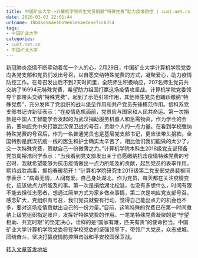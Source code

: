 ```yaml
---
title: 中国矿业大学->计算机学院师生党员捐献“特殊党费”助力疫情防控 | cumt.net.cn
date: 2020-03-03 22:01:44
urlname: 18bdae56ae1659e63e6ae2eaefcc6354
tags: 
- 中国矿业大学
categories:
- cumt.net.cn
- 中国矿业大学
---
```

新冠肺炎疫情不断牵动着每一个人的心，2月29日，中国矿业大学计算机学院党委向各党支部和党员们发出号召，以自愿交纳特殊党费的方式，凝聚爱心，助力疫情防控工作。在号召发出后不到2天时间里，全院师生积极响应，207名师生党员共交纳了16994元特殊党费，希望助力祖国打赢这场疫情攻坚战。计算机学院党委领导干部带头交纳“特殊党费”，起到了示范引领作用，其他师生党员也踊跃缴纳“特殊党费”，充分发挥了党组织的战斗堡垒作用和共产党员先锋模范作用。信科系党支部书记许新征表示：“在疫情危机面前，党员应与国家和人民共命运。第一次捐款是中国人工智能学会发起的为武汉捐助服务机器人和急需物资，作为学会的会员，要响应党中央打赢武汉保卫战的号召，贡献个人的一点力量。在看到学校缴纳特殊党费的号召后，作为一名普通党员也是基层党支部书记，更应该带头捐款。全国特别是武汉抗疫一线的医生和护士确实太辛苦了，相比他们我们能做的太少了，交一次特殊党费，贡献自己一份微薄之力。”计算机学院本科生2018级党支部预备党员周裕浩同学表示：“当我看到党支部发出关于自愿缴纳抗击疫情特殊党费的号召时，我就希望能够为抗击疫情做出一点力所能及的贡献，起到党员的表率作用。期待战胜病毒，拥抱春暖花开！”计算机学院研究生2019级第二党支部党员裴根同学表示：“病毒无情，人间有爱。自己身处湖北，作为党员，每天都在关注疫情变化，应该做点力所能及的事。第一次是捐给湖北松滋，也没有多想什么，时间有限不能去担任志愿者，想通过简单方式为家乡做点事情，第二次是响应党支部号召，感念矿大，党组织有号召，我们党员就要有行动，觉得自己能出点力的机会也不多，要对这场疫情贡献出自己的一份力量。”目前，这笔特殊的党费已在第一时间缴纳上级党组织指定账户，发挥好特殊党费的作用。一笔笔特殊党费凝聚的是“守望相助、共克时艰”的坚定决心，诠释的是“国家有难，匹夫有责”的使命担当。中国矿业大学计算机学院党委将在学校党委的坚强领导下，带领广大党员，众志成城、团结奋斗，坚决打赢疫情防控阻击战和平安校园保卫战。



[转入文章首发地址](http://xwzx.cumt.edu.cn/8b/0b/c523a559883/page.htm)